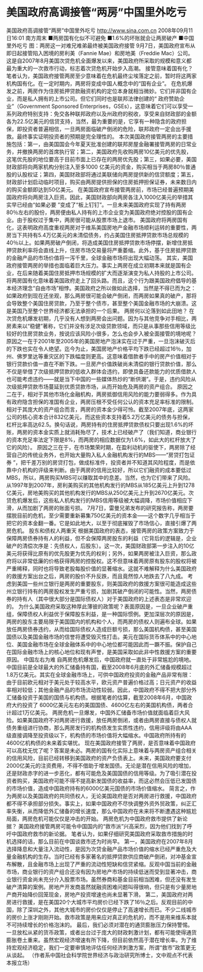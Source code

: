 # 美国政府高调接管“两房”中国里外吃亏

美国政府高调接管“两房”中国里外吃亏
http://www.sina.com.cn  2008年09月11日16:01  南方周末
■两房国有化似不可避免
■1.6%的坏账就会让两房破产
■中国里外吃亏
图：两房这一对难兄难弟最终被美国政府接管
9月7日，美国政府宣布从即日起接管陷入困境的房利美（Fannie Mae）和房地美（Freddie Mac）公司。这是自2007年8月美国次贷危机全面爆发以来，美国政府所采取的规模和意义都最为重大的一次救市行动，标志着次贷危机开始步入高潮。
接管意味着国有化？
笔者认为，美国政府接管两房至少意味着在危机最终尘埃落定之前，暂时将这两家机构国有化。在一定时期内，两房将变成中国人概念中的“国有企业”。
在危机爆发之前，两房作为住房抵押贷款融资机构的定位本身就相当微妙。它们并非国有企业，而是私人拥有的上市公司。但它们同时也是联邦法律创建的“ 政府赞助企业”（Government Sponsored Enterprises，GSEs），这意味着它们可以享受一系列政府特别支持：免交各种联邦政府以及州政府的税收，享受来自财政部的金额各为22.5亿美元的信贷支持，当然，最为重要的是，它享有一种隐含的政府担保，即投资者普遍相信，一旦两房面临破产倒闭的危险，联邦政府一定会出手援救。最终事实证明投资者的预期是完全理性的。
本次美国政府接管两房的主要措施包括：第一，由美国国会今年夏天批准创建的联邦房屋金融署接管两房的日常业务，并撤换两房的首席执行官；第二，美国政府先收购两房10亿美元的优先股，这笔优先股的地位要高于目前市面上已存在的两房优先股；第三，如果必要，美国财政部将向两家机构分别注入至多1000 亿美元的资金，购买相当于两房80％普通股的认股权证；第四，美国财政部将通过美联储向两房提供新的信贷额度；第五，财政部计划启动临时项目，购买由两房提供担保的住房抵押担保证券，未来数日内的购买金额即达到50亿美元。
在美国政府宣布接管两房前，市场已经普遍预期美国政府将向两房注入巨资。因此，美国财政部向两房各注入1000亿美元的举措其实早已经由“如果必要 ”变成了“板上钉钉”。一旦未来美国政府实现了持有两房80％左右的股份，两房便由私人持有的上市企业变为美国政府绝对控股的国有企业。由于股权过于集中，两房很可能从股票市场上退市。
美国政府将两房国有化，这表明政府高度重视两房对于维系美国房地产金融市场顺利运转的重要性，两房当下共持有5.4万亿美元的未清偿债务，约占美国住房抵押贷款市场总规模的40％以上。如果两房破产倒闭，将造成美国住房抵押贷款市场停摆，新增住房抵押贷款利率将会直线上升，住房市场交易量将严重萎缩。此外，基于住房抵押贷款的金融产品的市场价值将一泻千里，全球金融市场将出现大幅动荡。
其实，美国政府接管两房的举措也面临着巨大压力。事实上两房在成立初期本来就是国有企业，在后来随着美国住房抵押市场规模的扩大而逐渐演变为私人持股的上市公司。将两房国有化意味着美国政府走上了回头路。而且，这个行为跟美国政府倡导的基本经济理念“自由市场”相悖。美国政府之所以做如此选择，当然是不得已而为之：如果政府到现在还坐观，那么两房很可能会破产倒闭，而两房如果真的破产，那将会导致整个美国住房贷款，乃至于整个债市，甚至整个美国金融市场的大崩溃。这是美国乃至整个世界经济都无法承担的一个后果。
两房何以沦落到如此田地？
在次贷危机爆发初期，几乎没有人想到两房会出问题。因为与其他竞争对手相比，两房素来以“稳健”著称，它们并没有涉足次级贷款领域，而只是从事那些信用等级比较好的住房贷款业务，按说应该风险小很多，怎么也会步入被全面接管的境地呢？
原因之一在于2001年至2005年的美国房地产泡沫实在过于严重，一旦泡沫破灭后的下跌也实在令人绝望。迄今为止，美国房地产价格平均下跌已经超过16％，加州、佛罗里达等重灾区的下跌幅度则更高。这意味着借款者手中的房产价值相对于银行贷款价值一直在不断下跌。一旦房产价值跌破尚未清偿的银行贷款价值，那么不仅是举借了次级抵押贷款的低收入群体会违约，即使具备还款能力的优质借款人也可能考虑违约——就是当下中国的一些媒体热炒的“断供潮”。于是，违约风险从次级抵押贷款市场蔓延到优质贷款市场，从而开始危及两房的资产组合。
原因之二在于，相对于其他市场化金融机构，两房抵御信用风险的能力要弱得多。作为具有政府隐含担保的准国有企业，两房压根不受任何公认的资本充足率标准的限制。相对于其庞大的资产组合而言，两房的资本金少得可怜。截至2007年底，这两家公司的核心资本合计832亿美元，而这些资本支持着5.2万亿美元的债务与担保，杠杆比率高达62.5。换句话说，两房持有的住房抵押贷款债权只要出现1.6%的坏账，两房的资本金实质上就消耗殆尽了，技术上已经破产了（我们知道，商业银行的资本充足率法定下限是8%，而两房的相应数据仅为1.6%，如此大的杠杆放大了它的风险）。
原因之三在于，在市场繁荣时期，在盈利动机的驱使下，两房除了经营自己的传统业务外，也开始大量购入私人金融机构发行的MBS——“房贷打包证券 ”，把千差万别的房贷打包，做成标准件，投资者并不知道其风险程度，而是依靠中介机构的评级来判断。由于两房的信用比较好，所以它们融资的成本要低过 MBS，所以，两房购买MBS可以赚取其中的息差。当然，也为它们带来了风险。从1997年到2007年，房利美购买的其他机构发行的MBS从185亿美元上升到1278亿美元，房地美购买的其他机构发行的MBS从250亿美元上升到2670亿美元。次贷危机爆发后，这些私人机构发行的MBS信用等级被大幅调降，市场价值相应下滑，从而加剧了两房的账面亏损。
7月7日，雷曼兄弟发布的研究报告称，两房要摆脱目前的危机，至少需要重新募集750亿美元的资本金——这个数字几乎相当于把它的资本金翻一番。它是如此地大，以至于彻底摧毁了市场信心，直接引爆了两房危机。
股东和债权人两重天
根据美国政府的表态，接管两房的政策方案致力于保障两房债券持有人的利益，但不会保障两房股东的利益（它背后的逻辑是，企业破产的清偿次序是：先债权人，后股东）。这一次，美国财政部第一步注入的10亿美元将获得比原有的优先股更为优先的权利；另外，如果两房被注入巨资，那么政府将以非常低廉的价格获得两房的控股权。这不但意味着两房原有股东的股权将被严重稀释，同时也将导致老股每股价值的显著缩水。这就不难解释为什么美国政府的救援方案出台之后，两房的股价不升反跌，而且竟然惊人地跌去了八九成。
考虑到美国一些州立银行是两房的重要股东，则美国政府的救援方案很可能造成这些州立银行持有的两房股权发生严重亏损，加剧其破产倒闭的可能性。当然，两房债券的持有人（其中很大部分是国际债权人）对于美国政府的上述表态是非常欢迎的。
为什么美国政府采取这种厚此薄彼的政策呢？表面原因是，一旦企业破产重组，保障债权人利益优于保障股东利益，是一种国际惯例。更加深层次的原因是，两房的股东主要局限于美国国内的机构和个人，而两房的债权人则遍布全球。如果放任两房债券违约，从而给国际债权人造成巨额亏损，那么美国机构债，甚至美国国债以及美国金融市场的信誉将遭受毁灭性打击。美元在国际货币体系中的中心地位、美国金融市场在全球金融体系中的中心地位都可能因此而一蹶不振。保护自己在国际金融市场上的核心地位和现有声誉，是美国采取如此非中性救援方案的重要原因。
中国左右为难
自两房危机爆发后，中国政府就一直处于非常尴尬的境地。中国目前是全球最大的外汇储备持有国，截至2008年6月底的外汇储备规模超过1.8万亿美元。其实在全球金融市场上，可供中国政府投资的金融产品非常有限：由于目前欧元相对于美元处于较高水平，欧元资产普遍价格过高；日元资产的收益率相对较低；其他金融产品的市场流动性较弱。因此，中国政府不得不把大部分外汇储备投资于美国的国债与机构债。根据笔者的估算，截至2008年6月，中国政府大约投资了 6000亿美元左右的美国国债、4600亿左右的美国机构债，两者合计超过1万亿美元。
两房危机一旦爆发，中国外汇储备市场价值就面临着巨大风险。如果美国政府不对两房进行救援，放任两房倒闭，或者由两房直接与债权人就债务重组进行协商，那么两房发行的机构债发生实质性违约，信用评级将由AAA级直接调降至投资级以下，机构债的市场价值将大幅缩水。中国政府所持有的4600亿机构债的未来着实堪忧。
现在美国政府接管了两房，是否意味着中国政府可以高枕无忧了呢？答案是未必。两房的国有化实际上意味着与两房资产组合相关的信用风险，目前已经转移到美国政府的资产负债表上。未来，美国政府要支付2000亿美元的注资费用，不得不借助于增发国债。无论是潜在信用风险的增加，还是财政赤字的进一步恶化，都有可能危及美国国债的信用等级。为了吸引潜在投资者购买，美国政府可能不得不提高新发国债的收益率，而这必然会压低已发国债的市场价值，造成中国政府持有的6000亿美元国债的市场价值缩水。
简言之，作为两房以及美国政府的共同债权人，无论美国政府是否对两房进行救援，中国政府都不得不承担部分损失。事实上，如果中国政府不尽快调整外资外贸政策，纠正汇率失衡，从而降低外汇储备的增长速度，那么中国政府在未来将不断遭遇这种尴尬局面，两房危机可能仅仅是冲击的开始。
两房危机为中国政府救市提供了新论据？
美国政府接管两房可能令中国国内的“救市派”兴高采烈，因为他们找到了呼吁中国政府救市的新论据。
笔者认为，如果仔细研究美国政府采取救市措施的时机选择的话，那么目前在中国谈救市还为时尚早。
第一，美国政府在2007年8月选择降息和大量注入流动性，是因为次贷金融产品市场价值的缩水已经严重危及大量金融机构的生存。当时已经有多家著名的抵押贷款供应商破产倒闭，对冲基金宣布解散，且金融市场上出现了严重的流动性短缺和信贷紧缩。反观中国当前的金融市场，商业银行的资产组合还没有因为房地产市场的持续低迷而受到显著冲击，商业银行资金尚未充分介入股票市场。虽然券商和基金目前相当困难，但还没有发生破产清算的案例。房地产开发商虽然就融资困难问题叫得很响，但只是有少量房地产商开始降价回笼现金，房地产投资增速也尚未显著下滑。
第二，美国政府对两房进行救援，是在美国20个大城市平均房价已经下跌了16％之后。反观目前的中国，除了深圳之外，其他大城市的房价仅仅是停止了高速增长而已。不少二线城市的房价上涨才刚刚开始。救市政策是用来应对真正的危机的，而不是用来维系本就不可持续增长的价格泡沫的。
最后，我们必须对潜在的通货膨胀压力保持警惕。一旦放松从紧的货币政策，或者出台过于庞大的财政刺激计划，都有可能使得通货膨胀卷土重来。虽然宏观经济增速有所下降，但目前依然高于潜在增长率。为了维持宏观经济稳定，我们一定要审慎地评估任何经济刺激方案，所谓“救市”政策更无从谈起。
（作者系中国社会科学院世界经济与政治研究所博士，文中观点不代表本报立场）


